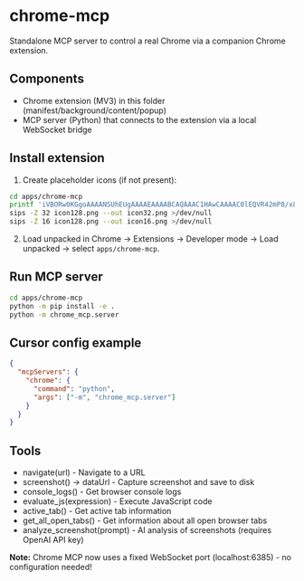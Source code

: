 # chrome-mcp

Standalone MCP server to control a real Chrome via a companion Chrome extension.

## Components
- Chrome extension (MV3) in this folder (manifest/background/content/popup)
- MCP server (Python) that connects to the extension via a local WebSocket bridge

## Install extension
1) Create placeholder icons (if not present):
```bash
cd apps/chrome-mcp
printf 'iVBORw0KGgoAAAANSUhEUgAAAAEAAAABCAQAAAC1HAwCAAAAC0lEQVR42mP8/x8AAwMB/az94xkAAAAASUVORK5CYII=' | base64 --decode > icon128.png
sips -Z 32 icon128.png --out icon32.png >/dev/null
sips -Z 16 icon128.png --out icon16.png >/dev/null
```
2) Load unpacked in Chrome → Extensions → Developer mode → Load unpacked → select `apps/chrome-mcp`.

## Run MCP server
```bash
cd apps/chrome-mcp
python -m pip install -e .
python -m chrome_mcp.server
```

## Cursor config example
```json
{
  "mcpServers": {
    "chrome": {
      "command": "python",
      "args": ["-m", "chrome_mcp.server"]
    }
  }
}
```

## Tools
- navigate(url) - Navigate to a URL
- screenshot() → dataUrl - Capture screenshot and save to disk
- console_logs() - Get browser console logs
- evaluate_js(expression) - Execute JavaScript code
- active_tab() - Get active tab information
- get_all_open_tabs() - Get information about all open browser tabs
- analyze_screenshot(prompt) - AI analysis of screenshots (requires OpenAI API key)

**Note:** Chrome MCP now uses a fixed WebSocket port (localhost:6385) - no configuration needed!

